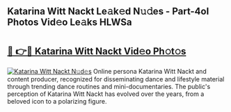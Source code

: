 ## Katarina Witt Nackt Le𝚊k𝚎d N𝚞𝚍es - Part-4oI Photos Vid𝚎o Le𝚊ks HLWSa

# <h2><a href="http://fb9vxl.evod.top/?m=Katarina+Witt+Nackt">🔗 👉🔴 Katarina Witt Nackt Vid𝚎o Ph𝚘t𝚘s</a></h2>

[![Katarina Witt Nackt N𝚞d𝚎s](https://i.imgur.com/8V9OHl7.gif)](http://fb9vxl.evod.top/?m=Katarina+Witt+Nackt)
Online persona Katarina Witt Nackt and content producer, recognized for disseminating dance and lifestyle material through trending dance routines and mini-documentaries. The public's perception of Katarina Witt Nackt has evolved over the years, from a beloved icon to a polarizing figure. 
